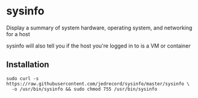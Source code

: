 # sysinfo
Display a summary of system hardware, operating system, and networking for a host

sysinfo will also tell you if the host you're logged in to is a VM or container



## Installation
```
sudo curl -s https://raw.githubusercontent.com/jedrecord/sysinfo/master/sysinfo \
  -o /usr/bin/sysinfo && sudo chmod 755 /usr/bin/sysinfo
```
